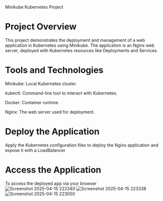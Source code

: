 Minikube Kubernetes Project
# Project Overview
This project demonstrates the deployment and management of a web application in Kubernetes using Minikube. The application is an Nginx web server, deployed with Kubernetes resources like Deployments and Services.

# Tools and Technologies
Minikube: Local Kubernetes cluster.

kubectl: Command-line tool to interact with Kubernetes.

Docker: Container runtime.

Nginx: The web server used for deployment.

# Deploy the Application
Apply the Kubernetes configuration files to deploy the Nginx application and expose it with a LoadBalancer
# Access the Application
To access the deployed app via your browser![Screenshot 2025-04-15 222340](https://github.com/user-attachments/assets/b37a5758-d6e9-4ad9-bb94-126e79a9ffce)
![Screenshot 2025-04-15 223338](https://github.com/user-attachments/assets/2f5ece5f-fe63-48fe-b088-ceb1c01b5e1a)
![Screenshot 2025-04-15 223050](https://github.com/user-attachments/assets/46551fda-460e-43ad-aba9-b83c8d9db32f)
